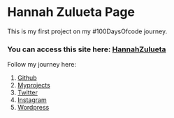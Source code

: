 # Hannah Zulueta Page
This is my first project on my #100DaysOfcode journey.

### You can access this site here: [HannahZulueta](https://homemadecoder.github.io/hannahz/)

Follow my journey here: 
1. [Github](https://github.com/hanapotski/100-days-of-code)
2. [Myprojects](https://github.com/homemadecoder/myprojects)
3. [Twitter](https://twitter.com/homemadecoder)
4. [Instagram](https://www.instagram.com/homemadecoder/)
5. [Wordpress](https://homemadecoder.wordpress.com/)

